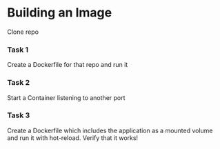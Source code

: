 # Building an Image

Clone repo

### Task 1

Create a Dockerfile for that repo and run it

### Task 2

Start a Container listening to another port

### Task 3

Create a Dockerfile which includes the application as a mounted volume and run it with hot-reload. Verify that it works!
